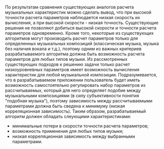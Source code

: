 ﻿По результатам сравнения существующих аналогов расчета музыкальных характеристик можно сделать вывод, что при высокой точности расчета параметров наблюдается низкая скорость их вычисления, а при высокой скорости - низкая точность. Существующие решения не позволяют добиться высокой скорости и точности расчета параметров одновременно.
Кроме того, некоторые из существующих алгоритмов могут производить расчет параметров только для определенных музыкальных композиций (классическая музыка, музыка без наличия вокала и т.д.), поэтому одним из важных критериев разрабатываемого алгоритма должна быть возможность расчета параметров для любых типов музыки. Из рассмотренных существующих подходов к решению задачи только расчет низкоуровневных параметров имеет возможность вычисления характеристик для любой музыкальной композиции.
Подразумевается, что в разрабатываемом приложении пользователь будет иметь возможность самостоятельно регулировать набор параметров из рассчитываемых, который для него определяет подобие между музыкальными композициями (в силу субъективности понятия "подобная музыка"), поэтому зависимость между рассчитываемыми параметрами должна быть сведена к минимуму (низкая корреляционная зависимость).
Таким образом, разрабатываемый алгоритм должен обладать слеующими характеристиками:
* минимальные потери в скорости точности расчета параметров;
* возможность применения для любых типов музыки;
* низкая корреляционная зависимость между выбранными параметрами.
